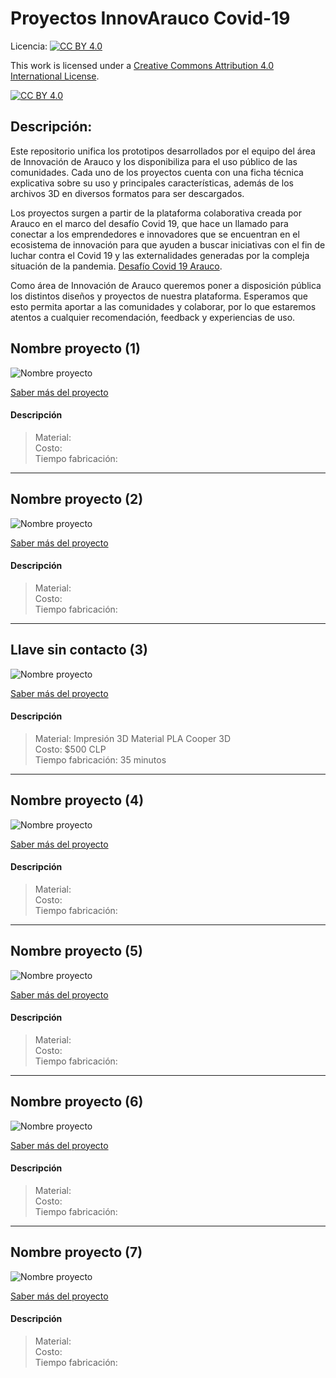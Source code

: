 # Proyectos InnovArauco Covid-19

Licencia: [![CC BY 4.0][cc-by-shield]][cc-by]

This work is licensed under a [Creative Commons Attribution 4.0 International
License][cc-by].

[![CC BY 4.0][cc-by-image]][cc-by]

[cc-by]: http://creativecommons.org/licenses/by/4.0/
[cc-by-image]: https://i.creativecommons.org/l/by/4.0/88x31.png
[cc-by-shield]: https://img.shields.io/badge/License-CC%20BY%204.0-lightgrey.svg

## Descripción:

Este repositorio unifica los prototipos desarrollados por el equipo del área de Innovación de Arauco y los disponibiliza para el uso público de las comunidades. Cada uno de los proyectos cuenta con una ficha técnica explicativa sobre su uso y principales características, además de los archivos 3D en diversos formatos para ser descargados.

Los proyectos surgen a partir de la plataforma colaborativa creada por Arauco en el marco del desafío Covid 19, que hace un llamado para conectar a los emprendedores e innovadores que se encuentran en el ecosistema de innovación para que ayuden a buscar iniciativas con el fin de luchar contra el Covid 19 y las externalidades generadas por la compleja situación de la pandemia. [Desafío Covid 19 Arauco](https://arauco.brightidea.com/covid19).

Como área de Innovación de Arauco queremos poner a disposición pública los distintos diseños y proyectos de nuestra plataforma. Esperamos que esto permita aportar a las comunidades y colaborar, por lo que estaremos atentos a cualquier recomendación, feedback y experiencias de uso.
 
## Nombre proyecto (1)

![Nombre proyecto](/descansa-orejas/images/descansa-orejas-1.jpg)

[Saber más del proyecto](/descansa-orejas/README.md)

#### Descripción
> Material:\
> Costo:\
> Tiempo fabricación:

***

## Nombre proyecto (2)

![Nombre proyecto](/descansa-orejas/images/descansa-orejas-1.jpg)

[Saber más del proyecto](/descansa-orejas/README.md)

#### Descripción
> Material:\
> Costo:\
> Tiempo fabricación:

***

## Llave sin contacto (3)

![Nombre proyecto](/llave-sin-contacto/images/llave-sin-contacto-1.jpg)

[Saber más del proyecto](/llave-sin-contacto/README.md)

#### Descripción
> Material: Impresión 3D Material PLA Cooper 3D\
> Costo: $500 CLP\
> Tiempo fabricación: 35 minutos

***

## Nombre proyecto (4)

![Nombre proyecto](/descansa-orejas/images/descansa-orejas-1.jpg)

[Saber más del proyecto](/descansa-orejas/README.md)

#### Descripción
> Material:\
> Costo:\
> Tiempo fabricación:

***

## Nombre proyecto (5)

![Nombre proyecto](/descansa-orejas/images/descansa-orejas-1.jpg)

[Saber más del proyecto](/descansa-orejas/README.md)

#### Descripción
> Material:\
> Costo:\
> Tiempo fabricación:

***

## Nombre proyecto (6)

![Nombre proyecto](/descansa-orejas/images/descansa-orejas-1.jpg)

[Saber más del proyecto](/descansa-orejas/README.md)

#### Descripción
> Material:\
> Costo:\
> Tiempo fabricación:

***

## Nombre proyecto (7)

![Nombre proyecto](/descansa-orejas/images/descansa-orejas-1.jpg)

[Saber más del proyecto](/descansa-orejas/README.md)

#### Descripción
> Material:\
> Costo:\
> Tiempo fabricación: